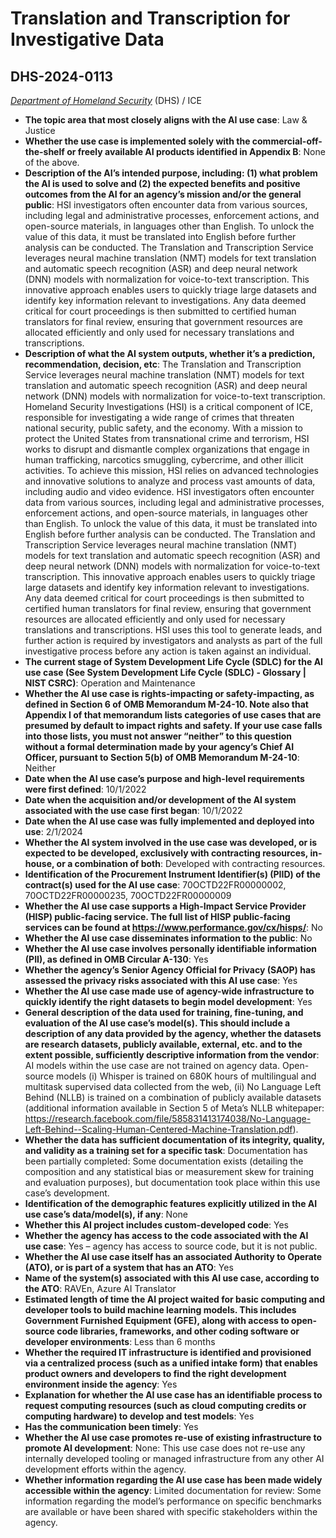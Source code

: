 # Translation and Transcription for Investigative Data
## DHS-2024-0113
_[Department of Homeland Security](<../3_agency/Department of Homeland Security.md>)_ (DHS) / ICE


+ **The topic area that most closely aligns with the AI use case**: Law & Justice
+ **Whether the use case is implemented solely with the commercial-off-the-shelf or freely available AI products identified in Appendix B**: None of the above.
+ **Description of the AI’s intended purpose, including: (1) what problem the AI is used to solve and (2) the expected benefits and positive outcomes from the AI for an agency’s mission and/or the general public**: HSI investigators often encounter data from various sources, including legal and administrative processes, enforcement actions, and open-source materials, in languages other than English. To unlock the value of this data, it must be translated into English before further analysis can be conducted. The Translation and Transcription Service leverages neural machine translation (NMT) models for text translation and automatic speech recognition (ASR) and deep neural network (DNN) models with normalization for voice-to-text transcription. This innovative approach enables users to quickly triage large datasets and identify key information relevant to investigations. Any data deemed critical for court proceedings is then submitted to certified human translators for final review, ensuring that government resources are allocated efficiently and only used for necessary translations and transcriptions.
+ **Description of what the AI system outputs, whether it’s a prediction, recommendation, decision, etc**: The Translation and Transcription Service leverages neural machine translation (NMT) models for text translation and automatic speech recognition (ASR) and deep neural network (DNN) models with normalization for voice-to-text transcription.
Homeland Security Investigations (HSI) is a critical component of ICE, responsible for investigating a wide range of crimes that threaten national security, public safety, and the economy. With a mission to protect the United States from transnational crime and terrorism, HSI works to disrupt and dismantle complex organizations that engage in human trafficking, narcotics smuggling, cybercrime, and other illicit activities. To achieve this mission, HSI relies on advanced technologies and innovative solutions to analyze and process vast amounts of data, including audio and video evidence. HSI investigators often encounter data from various sources, including legal and administrative processes, enforcement actions, and open-source materials, in languages other than English. To unlock the value of this data, it must be translated into English before further analysis can be conducted. The Translation and Transcription Service leverages neural machine translation (NMT) models for text translation and automatic speech recognition (ASR) and deep neural network (DNN) models with normalization for voice-to-text transcription. This innovative approach enables users to quickly triage large datasets and identify key information relevant to investigations. Any data deemed critical for court proceedings is then submitted to certified human translators for final review, ensuring that government resources are allocated efficiently and only used for necessary translations and transcriptions. HSI uses this tool to generate leads, and further action is required by investigators and analysts as part of the full investigative process before any action is taken against an individual. 
+ **The current stage of System Development Life Cycle (SDLC) for the AI use case (See System Development Life Cycle (SDLC) - Glossary | NIST CSRC)**: Operation and Maintenance
+ **Whether the AI use case is rights-impacting or safety-impacting, as defined in Section 6 of OMB Memorandum M-24-10. Note also that Appendix I of that memorandum lists categories of use cases that are presumed by default to impact rights and safety. If your use case falls into those lists, you must not answer “neither” to this question without a formal determination made by your agency’s Chief AI Officer, pursuant to Section 5(b) of OMB Memorandum M-24-10**: Neither
+ **Date when the AI use case’s purpose and high-level requirements were first defined**: 10/1/2022
+ **Date when the acquisition and/or development of the AI system associated with the use case first began**: 10/1/2022
+ **Date when the AI use case was fully implemented and deployed into use**: 2/1/2024
+ **Whether the AI system involved in the use case was developed, or is expected to be developed, exclusively with contracting resources, in-house, or a combination of both**: Developed with contracting resources.
+ **Identification of the Procurement Instrument Identifier(s) (PIID) of the contract(s) used for the AI use case**: 70OCTD22FR00000002, 70OCTD22FR00000235, 70OCTD22FR00000009
+ **Whether the AI use case supports a High-Impact Service Provider (HISP) public-facing service. The full list of HISP public-facing services can be found at https://www.performance.gov/cx/hisps/**: No
+ **Whether the AI use case disseminates information to the public**: No
+ **Whether the AI use case involves personally identifiable information (PII), as defined in OMB Circular A-130**: Yes
+ **Whether the agency’s Senior Agency Official for Privacy (SAOP) has assessed the privacy risks associated with this AI use case**: Yes
+ **Whether the AI use case made use of agency-wide infrastructure to quickly identify the right datasets to begin model development**: Yes
+ **General description of the data used for training, fine-tuning, and evaluation of the AI use case’s model(s). This should include a description of any data provided by the agency, whether the datasets are research datasets, publicly available, external, etc. and to the extent possible, sufficiently descriptive information from the vendor**: AI models within the use case are not trained on agency data. Open-source models (i) Whisper is trained on 680K hours of multilingual and multitask supervised data collected from the web, (ii) No Language Left Behind (NLLB) is trained on a combination of publicly available datasets (additional information available in Section 5 of Meta’s NLLB whitepaper: https://research.facebook.com/file/585831413174038/No-Language-Left-Behind--Scaling-Human-Centered-Machine-Translation.pdf).
+ **Whether the data has sufficient documentation of its integrity, quality, and validity as a training set for a specific task**: Documentation has been partially completed: Some documentation exists (detailing the composition and any statistical bias or measurement skew for training and evaluation purposes), but documentation took place within this use case’s development.
+ **Identification of the demographic features explicitly utilized in the AI use case’s data/model(s), if any**: None
+ **Whether this AI project includes custom-developed code**: Yes
+ **Whether the agency has access to the code associated with the AI use case**: Yes – agency has access to source code, but it is not public.
+ **Whether the AI use case itself has an associated Authority to Operate (ATO), or is part of a system that has an ATO**: Yes
+ **Name of the system(s) associated with this AI use case, according to the ATO**: RAVEn, Azure AI Translator
+ **Estimated length of time the AI project waited for basic computing and developer tools to build machine learning models. This includes Government Furnished Equipment (GFE), along with access to open-source code libraries, frameworks, and other coding software or developer environments**: Less than 6 months
+ **Whether the required IT infrastructure is identified and provisioned via a centralized process (such as a unified intake form) that enables product owners and developers to find the right development environment inside the agency**: Yes
+ **Explanation for whether the AI use case has an identifiable process to request computing resources (such as cloud computing credits or computing hardware) to develop and test models**: Yes
+ **Has the communication been timely**: Yes
+ **Whether the AI use case promotes re-use of existing infrastructure to promote AI development**: None: This use case does not re-use any internally developed tooling or managed infrastructure from any other AI development efforts within the agency.
+ **Whether information regarding the AI use case has been made widely accessible within the agency**: Limited documentation for review: Some information regarding the model’s performance on specific benchmarks are available or have been shared with specific stakeholders within the agency.